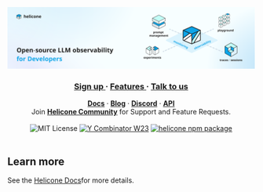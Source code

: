 ![Helicone GitHub Banner](https://github.com/Helicone/helicone/blob/main/bifrost/public/static/github-banner.png?raw=true)

<div align="center">
   <div>
      <h3>
         <a href="https://us.helicone.ai/signup">
            <strong>Sign up</strong>
         </a> · 
         <a href="https://docs.helicone.ai/getting-started/quick-start#explore-features">
            <strong>Features</strong>
         </a> · 
         <a href="https://www.helicone.ai/contact">
            <strong>Talk to us</strong>
         </a>
      </h3>
   </div>
   <div>
      <a href="https://docs.helicone.ai/getting-started/quick-start"><strong>Docs</strong></a> ·
      <a href="https://www.helicone.ai/blog"><strong>Blog</strong></a> · 
      <a href="https://discord.gg/bNd3NwpwZY"><strong>Discord</strong></a> · 
      <a href="https://docs.helicone.ai/rest/user/post-v1userquery"><strong>API</strong></a> 
   </div>
   <span> Join <a href="https://discord.gg/bNd3NwpwZY"><strong> Helicone Community</strong></a> for Support and Feature Requests.</span>
   <br/>
   <br/>
   <div>
      <img src="https://img.shields.io/badge/License-MIT-red.svg?style=flat-square" alt="MIT License">
      <a href="https://www.ycombinator.com/companies/helicone"><img src="https://img.shields.io/badge/Y%20Combinator-W23-orange?style=flat-square" alt="Y Combinator W23"></a>
      <a href="https://www.npmjs.com/package/@helicone/helicone"><img src="https://img.shields.io/npm/v/helicone?style=flat-square&label=npm+helicone" alt="helicone npm package"></a>
   </div>
</div>
</br>

## Learn more

See the [Helicone Docs](https://docs.helicone.ai/getting-started/quick-start)for more details.
